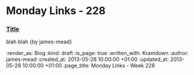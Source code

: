 Monday Links - 228
============

### [Title](http://example.com)

blah blah {by james-mead}

:render_as: Blog
:kind: draft
:is_page: true
:written_with: Kramdown
:author: james-mead
:created_at: 2013-05-28 10:00:00 +01:00
:updated_at: 2013-05-28 10:00:00 +01:00
:page_title: Monday Links - Week 228
